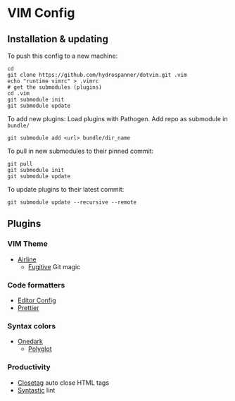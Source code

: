 # VIM Config

## Installation & updating
To push this config to a new machine:

```shell
cd
git clone https://github.com/hydrospanner/dotvim.git .vim
echo "runtime vimrc" > .vimrc
# get the submodules (plugins)
cd .vim
git submodule init
git submodule update
```

To add new plugins:
Load plugins with Pathogen. Add repo as submodule in `bundle/`

```shell
git submodule add <url> bundle/dir_name
```

To pull in new submodules to their pinned commit:
```shell
git pull
git submodule init
git submodule update
```

To update plugins to their latest commit:

```shell
git submodule update --recursive --remote
```

## Plugins

### VIM Theme
- [Airline](https://github.com/vim-airline/vim-airline)
    - [Fugitive](https://github.com/tpope/vim-fugitive) Git magic

### Code formatters
- [Editor Config](https://github.com/editorconfig/editorconfig-vim)
- [Prettier](https://github.com/prettier/vim-prettier)

### Syntax colors
- [Onedark](https://github.com/joshdick/onedark.vim)
    - [Polyglot](https://github.com/sheerun/vim-polyglot)

### Productivity
- [Closetag](https://github.com/alvan/vim-closetag) auto close HTML tags
- [Syntastic](https://github.com/vim-syntastic/syntastic) lint
